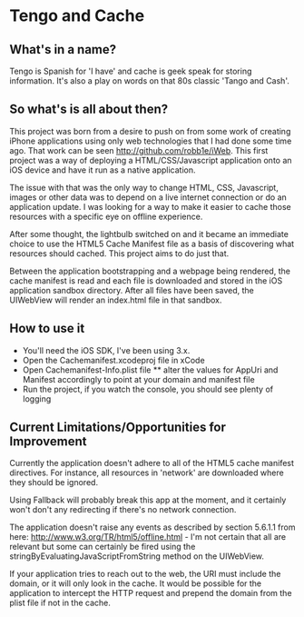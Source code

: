 Tengo and Cache
===============

What's in a name?
-----------------

Tengo is Spanish for 'I have' and cache is geek speak for storing information.  It's also a play on words on that 80s classic 'Tango and Cash'.  

So what's is all about then?
----------------------------

This project was born from a desire to push on from some work of creating iPhone applications using only web technologies that I had done some time ago. That work can be seen http://github.com/robb1e/iWeb.  This first project was a way of deploying a HTML/CSS/Javascript application onto an iOS device and have it run as a native application.  

The issue with that was the only way to change HTML, CSS, Javascript, images or other data was to depend on a live internet connection or do an application update.  I was looking for a way to make it easier to cache those resources with a specific eye on offline experience.  

After some thought, the lightbulb switched on and it became an immediate choice to use the HTML5 Cache Manifest file as a basis of discovering what resources should cached.  This project aims to do just that.

Between the application bootstrapping and a webpage being rendered, the cache manifest is read and each file is downloaded and stored in the iOS application sandbox directory.  After all files have been saved, the UIWebView will render an index.html file in that sandbox.  

How to use it
-------------

* You'll need the iOS SDK, I've been using 3.x.  
* Open the Cachemanifest.xcodeproj file in xCode
* Open Cachemanifest-Info.plist file
** alter the values for AppUri and Manifest accordingly to point at your domain and manifest file
* Run the project, if you watch the console, you should see plenty of logging

Current Limitations/Opportunities for Improvement
-------------------------------------------------

Currently the application doesn't adhere to all of the HTML5 cache manifest directives.  For instance, all resources in 'network' are downloaded where they should be ignored.

Using Fallback will probably break this app at the moment, and it certainly won't don't any redirecting if there's no network connection.

The application doesn't raise any events as described by section 5.6.1.1 from here: http://www.w3.org/TR/html5/offline.html - I'm not certain that all are relevant but some can certainly be fired using the stringByEvaluatingJavaScriptFromString method on the UIWebView.

If your application tries to reach out to the web, the URI must include the domain, or it will only look in the cache.  It would be possible for the application to intercept the HTTP request and prepend the domain from the plist file if not in the cache.

